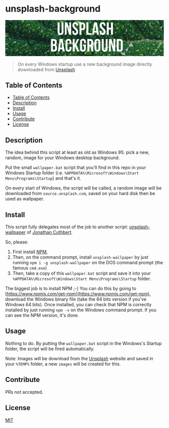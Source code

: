 # unsplash-background

![Banner](./images/banner.jpg)

> On every Windows startup use a new background image directly downloaded from [Unsplash](https://unsplash.com/)

## Table of Contents

* [Table of Contents](#table-of-contents)
* [Description](#description)
* [Install](#install)
* [Usage](#usage)
* [Contribute](#contribute)
* [License](#license)

## Description

The idea behind this script at least as old as Windows 95: pick a new, random, image for your Windows desktop background.

Put the small `wallpaper.bat` script that you'll find in this repo in your Windows Startup folder (i.e. `%APPDATA%\Microsoft\Windows\Start Menu\Programs\Startup`) and that's it.

On every start of Windows, the script will be called, a random image will be downloaded from `source.unsplash.com`, saved on your hard disk then be used as wallpaper.

## Install

This script fully delegates most of the job to another script: [unsplash-wallpaper](https://github.com/cuth/unsplash-wallpaper) of [Jonathan Cuthbert](https://github.com/cuth).

So, please:

1. First install [NPM](https://www.npmjs.com/get-npm),
2. Then, on the command prompt, install `unsplash-wallpaper` by just running `npm i -g unsplash-wallpaper` on the DOS command prompt (the famous `cmd.exe`)
3. Then, take a copy of this `wallpaper.bat` script and save it into your `%APPDATA%\Microsoft\Windows\Start Menu\Programs\Startup` folder.

The biggest job is to install NPM ;-) You can do this by going to [https://www.npmjs.com/get-npm](https://www.npmjs.com/get-npm), download the Windows binary file (take the 64 bits version if you've Windows 64 bits). Once installed, you can check that NPM is correctly installed by just running `npm -v` on the Windows command prompt. If you can see the NPM version, it's done.

## Usage

Nothing to do. By putting the `wallpaper.bat` script in the Windows's Startup folder, the script will be fired automatically.

Note: Images will be download from the [Unsplash](https://unsplash.com/) website and saved in your `%TEMP%` folder, a new `images` will be created for this.
 
## Contribute

PRs not accepted.

## License

[MIT](LICENSE)
